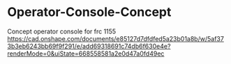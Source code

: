 # Operator-Console-Concept
Concept operator console for frc 1155
https://cad.onshape.com/documents/e85127d7dfdfed5a23b01a8b/w/5af373b3eb6243bb69f9f291/e/add69318691c74db6f630e4e?renderMode=0&uiState=668558581a2e0d47a0fd49ec
